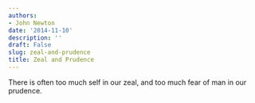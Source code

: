 ```yaml
---
authors:
- John Newton
date: '2014-11-10'
description: ''
draft: False
slug: zeal-and-prudence
title: Zeal and Prudence
---
```

There is often too much self in our zeal, and too much fear of man in our prudence.



